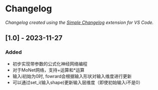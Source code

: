 # Changelog

*Changelog created using the [Simple Changelog](https://marketplace.visualstudio.com/items?itemName=tobiaswaelde.vscode-simple-changelog) extension for VS Code.*

## [1.0] - 2023-11-27

### Added

- 初步实现带参数的公式化神经网络编程
- 对于MoNet网络，支持+运算和*运算
- 输入i初始为0时, fowrard会根据输入形状对输入维度进行更新
- 可以通过set_i(输入shape)更新输入层维度（即使初始输入i不是0）
